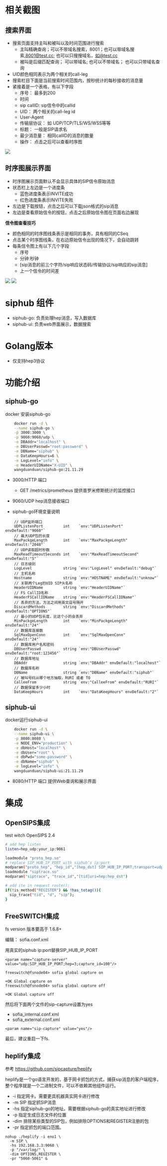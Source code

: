 # 相关截图

## 搜索界面

- 搜索页面支持主叫和被叫以及时间范围进行搜索
    - 主叫精确查询；可以不带域名搜索，8001；也可以带域名搜索,8001@test.cc; 也可以只搜搜域名，如@test.cc
    - 被叫是后缀匹配查询； 可以带域名; 也可以不带域名； 也可以只带域名查询
- UID颜色相同表示为两个相关的call-leg
- 搜索栏目下面是当前搜索时间范围内，按秒统计的每秒接收的消息量
- 紧接着是一个表格，有以下字段
    - 序号： 最多到200
    - 时间
    - sip callID: sip信令中的callid
    - UID： 两个相关的call-leg id
    - User-Agent
    - 传输层协议： 如 UDP/TCP/TLS/WS/WSS等等
    - 标题： 一般是SIP请求名
    - 最少消息量： 相同callID的消息的数量
    - 操作： 点击之后可以查看时序图

![](./img/s1.png)

## 时序图展示界面
- 时序图展示页面默认不会显示具体的SIP信令原始消息
- 状态栏上左边是一个进度条
    - 蓝色进度条表示INVITE成功
    - 红色进度条表示INVITE失败
- 左边是下载按钮，点击之后可以下载json格式的sip消息
- 左边是查看原始信令的按钮，点击之后原始信令图在页面右边展现

**信令图查看技巧**

- 颜色相同的时序图线条表示是相同的事务，具有相同的CSeq
- 点击某个时序图线条，在右边原始信令出现的情况下，会自动跳转
- 每条信令图上有以下几个字段
    - 序号
    - 分钟:秒钟
    - [sip消息的前三个字符/sip响应状态码/传输协议/sip响应的sip消息]
    - 上一个信令的时间差

![](./img/c1.png)
![](./img/c2.png)

# siphub 组件
- siphub-go: 负责处理hep消息，写入数据库 
- siphub-ui: 负责web界面展示，数据搜索

# Golang版本

- 仅支持hep3协议

# 功能介绍

## siphub-go

docker 安装siphub-go

```bash
    docker run -d \
    --name siphub-go \
    -p 3000:3000 \
    -p 9060:9060/udp \
    -e DBAddr="localhost" \
    -e DBUserPasswd="root:password" \
    -e DBName="siphub" \
    -e DataKeepHours=6 \
    -e LogLevel="info" \
    -e HeaderUIDName="X-UID" \
    wangduanduan/siphub-go:21.11.29
```

- 3000/HTTP 端口
    - GET /metrics/prometheus 提供普罗米修斯统计的监控接口
- 9060/UDP hep消息接收端口

- siphub-go环境变量说明

```
    // UDP监听端口
	UDPListenPort         int    `env:"UDPListenPort" envDefault:"9060"`
    // 最大UDP包的长度
	MaxPackgeLength       int    `env:"MaxPackgeLength" envDefault:"2048"`
    // UDP读取超时秒数
	MaxReadTimeoutSeconds int    `env:"MaxReadTimeoutSecond" envDefault:"5"`
    // 日志级别
	LogLevel              string `env:"LogLevel" envDefault:"debug"`
    // 主机名称
	Hostname              string `env:"HOSTNAME" envDefault:"unknow"`
    // 关联两个Leg的UID SIP头名称
	HeaderUIDName         string `env:"HeaderUIDName"`
    // FS CallID名称 
	HeaderFSCallIDName    string `env:"HeaderFSCallIDName"`
    // 丢弃的方法，方法之间用英文逗号隔开
	DiscardMethods        string `env:"DiscardMethods" envDefault:"OPTIONS"`
    // 最小的UDP包长度，比这个小的会丢弃
	MinPackgeLength       int    `env:"MinPackgeLength" envDefault:"24"`
    // 数据库连接数
	SqlMaxOpenConn        int    `env:"SqlMaxOpenConn" envDefault:"24"`
    // 数据库用户名和密码
	DBUserPasswd          string `env:"DBUserPasswd" envDefault:"root:123456"`
    // 数据库地址
	DBAddr                string `env:"DBAddr" envDefault:"localhost"`
    // 数据库名称
	DBName                string `env:"DBName" envDefault:"siphub"`
    // 被叫号码从哪个地方抽取，RURI 或者 TO
	CalleeFrom            string `env:"CalleeFrom" envDefault:"RURI"`
    // 数据保留多少小时
	DataKeepHours         int    `env:"DataKeepHours" envDefault:"2"`
```


## siphub-ui

docker运行siphub-ui

```bash
    docker run -d \
    --name siphub-ui \
    -p 8080:8080 \
    -e NODE_ENV="production" \
    -e dbHost="localhost" \
    -e dbUser="root" \
    -e dbPwd="some-password" \
    -e dbName="siphub" \
    -e logLevel="info" \
    wangduanduan/siphub-ui:21.11.29
```

- 8080/HTTP 端口 提供Web查询和展示界面



# 集成

## OpenSIPS集成
test witch OpenSIPS 2.4

```bash
# add hep listen
listen=hep_udp:your_ip:9061

loadmodule "proto_hep.so"
# replace SIP_HUB_IP_PORT with siphub‘s ip:port
modparam("proto_hep", "hep_id","[hep_dst] SIP_HUB_IP_PORT;transport=udp;version=3") 
loadmodule "siptrace.so"
modparam("siptrace", "trace_id","[tid]uri=hep:hep_dst")

# add ite in request route();
if(!is_method("REGISTER") && !has_totag()){
  sip_trace("tid", "d", "sip");
}
```

## FreeSWITCH集成

fs version 版本要高于 1.6.8+ 

编辑： sofia.conf.xml

用真实的siphub ip:port替换SIP_HUB_IP_PORT

```
<param name="capture-server" value="udp:SIP_HUB_IP_PORT;hep=3;capture_id=100"/>
```

```
freeswitch@fsnode04> sofia global capture on
 
+OK Global capture on
freeswitch@fsnode04> sofia global capture off
 
+OK Global capture off
```

然后将下面两个文件的sip-capture设置为yes
- sofia_internal.conf.xml
- sofia_external.conf.xml


```
<param name="sip-capture" value="yes"/>
```

最后，建议重启一下fs.

## heplify集成

参考 https://github.com/sipcapture/heplify

heplify是一个go语言开发的，基于网卡抓包的方式，捕获sip消息的客户端程序，整个程序就是一个二进制文件，可以不依赖其他组件运行。

- -i 指定网卡。需要更具机器真实网卡进行修改
- -m SIP 指定抓SIP消息
- -hs 指定siphub-go的地址。需要根据siphub-go的真实地址进行修改
- -p 指定生成日志文件的位置
- -dim 排除某些类型的SIP包，例如排除OPTIONS和REGISTER注册的包
- -pr 指定抓包的端口范围。

```
nohup ./heplify -i eno1 \
  -m SIP \
  -hs 192.168.3.3:9060 \
  -p "/var/log/" \
  -dim OPTIONS,REGISTER \
  -pr "5060-5061" &
```
